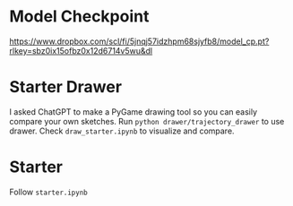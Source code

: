 # Model Checkpoint

https://www.dropbox.com/scl/fi/5jnqj57idzhpm68sjyfb8/model_cp.pt?rlkey=sbz0ix15ofbz0x12d6714v5wu&dl

# Starter Drawer
I asked ChatGPT to make a PyGame drawing tool so you can easily compare your own sketches.
Run `python drawer/trajectory_drawer` to use drawer.
Check `draw_starter.ipynb` to visualize and compare.

# Starter
Follow `starter.ipynb`